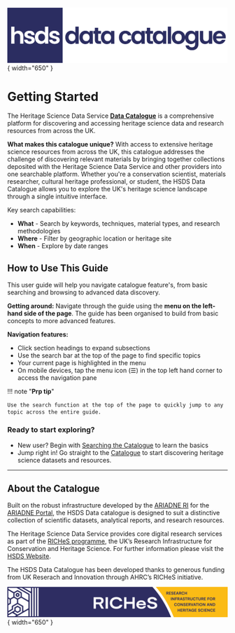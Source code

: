 ![HSDS Data Catalogue Logo](assets/hsds_data_catalogue_logo.png){ width="650" }

# Getting Started

The Heritage Science Data Service [**Data Catalogue**](https://hsds.ac.uk/data-catalogue/) is a comprehensive platform for discovering and accessing heritage science data and research resources from across the UK.

**What makes this catalogue unique?** With access to extensive heritage science resources from across the UK, this catalogue addresses the challenge of discovering relevant materials by bringing together collections deposited with the Heritage Science Data Service and other providers into one searchable platform. Whether you're a conservation scientist, materials researcher, cultural heritage professional, or student, the HSDS Data Catalogue allows you to explore the UK's heritage science landscape through a single intuitive interface.

Key search capabilities:

- **What** - Search by keywords, techniques, material types, and research methodologies
- **Where** - Filter by geographic location or heritage site
- **When** - Explore by date ranges

## How to Use This Guide

This user guide will help you navigate catalogue feature's, from basic searching and browsing to advanced data discovery.

**Getting around:** Navigate through the guide using the **menu on the left-hand side of the page**. The guide has been organised to build from basic concepts to more advanced features.

**Navigation features:**

* Click section headings to expand subsections
* Use the search bar at the top of the page to find specific topics
* Your current page is highlighted in the menu
* On mobile devices, tap the menu icon (☰) in the top left hand corner to access the navigation pane

!!! note "**Prp tip**"

    Use the search function at the top of the page to quickly jump to any topic across the entire guide.

### Ready to start exploring?

* New user? Begin with [Searching the Catalogue](Section-0_Searching_Catalogue.md) to learn the basics 
* Jump right in! Go straight to the [Catalogue](https://hsds.ac.uk/data-catalogue/) to start discovering heritage science datasets and resources.

-----

## About the Catalogue

Built on the robust infrastructure developed by the [ARIADNE RI](https://www.ariadne-research-infrastructure.eu/) for the [ARIADNE Portal](https://portal.ariadne-infrastructure.eu/), the HSDS Data catalogue is designed to suit a distinctive collection of scientific datasets, analytical reports, and research resources.

The Heritage Science Data Service provides core digital research services as part of the [RICHeS programme](https://www.riches.ukri.org/), the UK’s Research Infrastructure for Conservation and Heritage Science. For further information please visit the [HSDS Website](https://hsds.ac.uk/).

The HSDS Data Catalogue has been developed thanks to generous funding from UK Reserach and Innovation through AHRC’s RICHeS initiative.

![RICHES Logo](assets/RICHES_stripe.png){ width="650" }